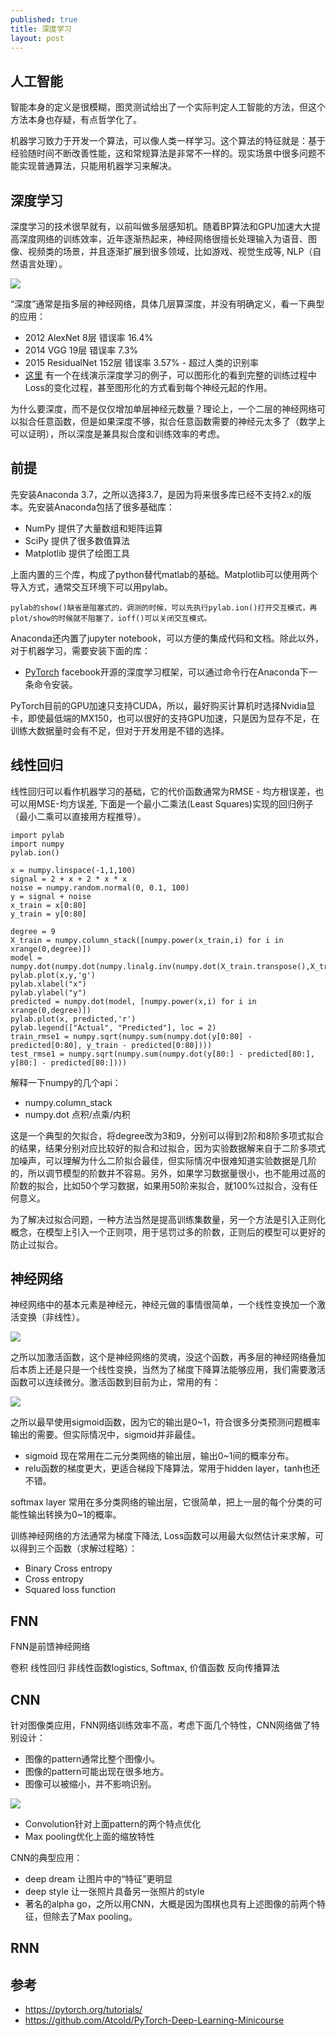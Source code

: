 ```yaml
---
published: true
title: 深度学习
layout: post
---
```


## 人工智能
智能本身的定义是很模糊，图灵测试给出了一个实际判定人工智能的方法，但这个方法本身也存疑，有点哲学化了。

机器学习致力于开发一个算法，可以像人类一样学习。这个算法的特征就是：基于经验随时间不断改善性能，这和常规算法是非常不一样的。现实场景中很多问题不能实现普通算法，只能用机器学习来解决。

## 深度学习

深度学习的技术很早就有，以前叫做多层感知机。随着BP算法和GPU加速大大提高深度网络的训练效率，近年逐渐热起来，神经网络很擅长处理输入为语音、图像、视频类的场景，并且逐渐扩展到很多领域，比如游戏、视觉生成等, NLP（自然语言处理）。

![](../../public/images/2019-12-04-16-18-46.png)

“深度”通常是指多层的神经网络，具体几层算深度，并没有明确定义，看一下典型的应用：

* 2012 AlexNet 8层 错误率 16.4%
* 2014 VGG 19层 错误率 7.3%
* 2015 ResidualNet 152层 错误率 3.57% - 超过人类的识别率
* [这里](http://playground.tensorflow.org/) 有一个在线演示深度学习的例子，可以图形化的看到完整的训练过程中Loss的变化过程，甚至图形化的方式看到每个神经元起的作用。

为什么要深度，而不是仅仅增加单层神经元数量？理论上，一个二层的神经网络可以拟合任意函数，但是如果深度不够，拟合任意函数需要的神经元太多了（数学上可以证明），所以深度是兼具拟合度和训练效率的考虑。


## 前提
先安装Anaconda 3.7，之所以选择3.7，是因为将来很多库已经不支持2.x的版本。先安装Anaconda包括了很多基础库：

* NumPy 提供了大量数组和矩阵运算
* SciPy 提供了很多数值算法
* Matplotlib 提供了绘图工具

上面内置的三个库，构成了python替代matlab的基础。Matplotlib可以使用两个导入方式，通常交互环境下可以用pylab。

    pylab的show()缺省是阻塞式的，调测的时候，可以先执行pylab.ion()打开交互模式，再plot/show的时候就不阻塞了，ioff()可以关闭交互模式。

Anaconda还内置了jupyter notebook，可以方便的集成代码和文档。除此以外，对于机器学习，需要安装下面的库：

* [PyTorch](https://pytorch.org/get-started/locally/) facebook开源的深度学习框架，可以通过命令行在Anaconda下一条命令安装。

PyTorch目前的GPU加速只支持CUDA，所以，最好购买计算机时选择Nvidia显卡，即使最低端的MX150，也可以很好的支持GPU加速，只是因为显存不足，在训练大数据量时会有不足，但对于开发用是不错的选择。

## 线性回归

线性回归可以看作机器学习的基础，它的代价函数通常为RMSE - 均方根误差，也可以用MSE-均方误差, 下面是一个最小二乘法(Least Squares)实现的回归例子（最小二乘可以直接用方程推导）。

```
import pylab
import numpy
pylab.ion()

x = numpy.linspace(-1,1,100)
signal = 2 + x + 2 * x * x
noise = numpy.random.normal(0, 0.1, 100)
y = signal + noise
x_train = x[0:80]
y_train = y[0:80]

degree = 9
X_train = numpy.column_stack([numpy.power(x_train,i) for i in xrange(0,degree)])
model = numpy.dot(numpy.dot(numpy.linalg.inv(numpy.dot(X_train.transpose(),X_train)),X_train.transpose()),y_train)
pylab.plot(x,y,'g')
pylab.xlabel("x")
pylab.ylabel("y")
predicted = numpy.dot(model, [numpy.power(x,i) for i in xrange(0,degree)])
pylab.plot(x, predicted,'r')
pylab.legend(["Actual", "Predicted"], loc = 2)
train_rmse1 = numpy.sqrt(numpy.sum(numpy.dot(y[0:80] - predicted[0:80], y_train - predicted[0:80])))
test_rmse1 = numpy.sqrt(numpy.sum(numpy.dot(y[80:] - predicted[80:], y[80:] - predicted[80:])))
```

解释一下numpy的几个api：

* numpy.column_stack
* numpy.dot  点积/点乘/内积

这是一个典型的欠拟合，将degree改为3和9，分别可以得到2阶和8阶多项式拟合的结果，结果分别对应比较好的拟合和过拟合，因为实验数据解来自于二阶多项式加噪声，可以理解为什么二阶拟合最佳，但实际情况中很难知道实验数据是几阶的，所以调节模型的阶数并不容易。另外，如果学习数据量很小，也不能用过高的阶数的拟合，比如50个学习数据，如果用50阶来拟合，就100%过拟合，没有任何意义。

为了解决过拟合问题，一种方法当然是提高训练集数量，另一个方法是引入正则化概念，在模型上引入一个正则项，用于惩罚过多的阶数，正则后的模型可以更好的防止过拟合。

## 神经网络

神经网络中的基本元素是神经元，神经元做的事情很简单，一个线性变换加一个激活变换（非线性）。

![](../../public/images/2019-12-02-16-18-13.png)

之所以加激活函数，这个是神经网络的灵魂，没这个函数，再多层的神经网络叠加后本质上还是只是一个线性变换，当然为了梯度下降算法能够应用，我们需要激活函数可以连续微分。激活函数到目前为止，常用的有：

![](../../public/images/2019-12-02-16-21-27.png)

之所以最早使用sigmoid函数，因为它的输出是0~1，符合很多分类预测问题概率输出的需要。但实际情况中，sigmoid并非最佳。

* sigmoid 现在常用在二元分类网络的输出层，输出0~1间的概率分布。
* relu函数的梯度更大，更适合梯段下降算法，常用于hidden layer，tanh也还不错。

softmax layer 常用在多分类网络的输出层，它很简单，把上一层的每个分类的可能性输出转换为0~1的概率。

训练神经网络的方法通常为梯度下降法, Loss函数可以用最大似然估计来求解，可以得到三个函数（求解过程略）：

* Binary Cross entropy 
* Cross entropy 
* Squared loss function

## FNN

FNN是前馈神经网络

卷积
线性回归
非线性函数logistics, Softmax, 
价值函数
反向传播算法

## CNN
针对图像类应用，FNN网络训练效率不高，考虑下面几个特性，CNN网络做了特别设计：

* 图像的pattern通常比整个图像小。
* 图像的pattern可能出现在很多地方。
* 图像可以被缩小，并不影响识别。

![](../../public/images/2019-12-03-17-10-53.png)

* Convolution针对上面pattern的两个特点优化
* Max pooling优化上面的缩放特性

CNN的典型应用：
* deep dream 让图片中的“特征”更明显
* deep style 让一张照片具备另一张照片的style
* 著名的alpha go，之所以用CNN，大概是因为围棋也具有上述图像的前两个特征，但除去了Max pooling。

## RNN

## 参考
* https://pytorch.org/tutorials/
* https://github.com/Atcold/PyTorch-Deep-Learning-Minicourse
